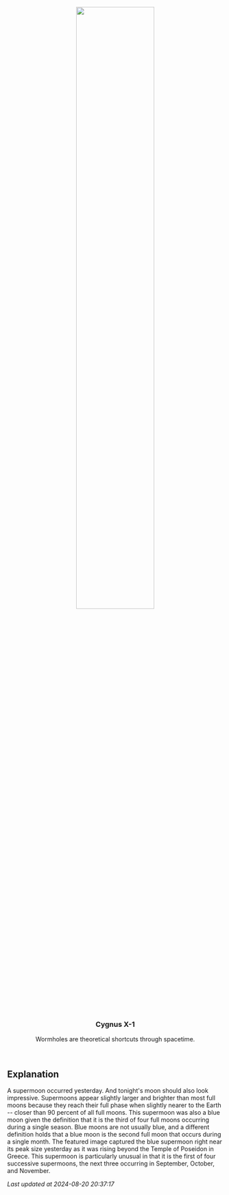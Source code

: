 <p align='center'>
    <img src='https://apod.nasa.gov/apod/image/2408/SupermoonPoseidon_Maragos_960.jpg' width='60%' />
    <h3 align="center">Cygnus X-1</h3>
    <p align="center">Wormholes are theoretical shortcuts through spacetime.</p>
</p>
<br/>

Explanation
--
A supermoon occurred yesterday. And tonight's moon should also look impressive.  Supermoons appear slightly larger and brighter than most full moons because they reach their full phase when slightly nearer to the Earth -- closer than 90 percent of all full moons.  This supermoon was also a blue moon given the definition that it is the third of four full moons occurring during a single season.  Blue moons are not usually blue, and a different definition holds that a blue moon is the second full moon that occurs during a single month.  The featured image captured the blue supermoon right near its peak size yesterday as it was rising beyond the Temple of Poseidon in Greece. This supermoon is particularly unusual in that it is the first of four successive supermoons, the next three occurring in September, October, and November.


*Last updated at 2024-08-20 20:37:17*
